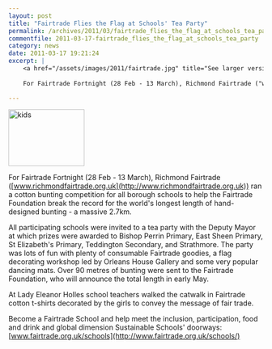 ```yaml
---
layout: post
title: "Fairtrade Flies the Flag at Schools' Tea Party"
permalink: /archives/2011/03/fairtrade_flies_the_flag_at_schools_tea_party.html
commentfile: 2011-03-17-fairtrade_flies_the_flag_at_schools_tea_party
category: news
date: 2011-03-17 19:21:24
excerpt: |
    <a href="/assets/images/2011/fairtrade.jpg" title="See larger version of - kids"><img src="/assets/images/2011/fairtrade_thumb.jpg" width="150" height="112" alt="kids" class="photo right" /></a>
    
    For Fairtrade Fortnight (28 Feb - 13 March), Richmond Fairtrade ("www.richmondfairtrade.org.uk":http://www.richmondfairtrade.org.uk) ran a cotton bunting competition for all borough schools to help the Fairtrade Foundation break the record for the world's longest length of hand-designed bunting - a massive 2.7km.

---
```


<a href="/assets/images/2011/fairtrade.jpg" title="See larger version of - kids"><img src="/assets/images/2011/fairtrade_thumb.jpg" width="150" height="112" alt="kids" class="photo right" /></a>

For Fairtrade Fortnight (28 Feb - 13 March), Richmond Fairtrade ([www.richmondfairtrade.org.uk](http://www.richmondfairtrade.org.uk)) ran a cotton bunting competition for all borough schools to help the Fairtrade Foundation break the record for the world's longest length of hand-designed bunting - a massive 2.7km.

All participating schools were invited to a tea party with the Deputy Mayor at which prizes were awarded to Bishop Perrin Primary, East Sheen Primary, St Elizabeth's Primary, Teddington Secondary, and Strathmore. The party was lots of fun with plenty of consumable Fairtrade goodies, a flag decorating workshop led by Orleans House Gallery and some very popular dancing mats. Over 90 metres of bunting were sent to the Fairtrade Foundation, who will announce the total length in early May.

At Lady Eleanor Holles school teachers walked the catwalk in Fairtrade cotton t-shirts decorated by the girls to convey the message of fair trade.

Become a Fairtrade School and help meet the inclusion, participation, food and drink and global dimension Sustainable Schools' doorways: [www.fairtrade.org.uk/schools](http://www.fairtrade.org.uk/schools/)
